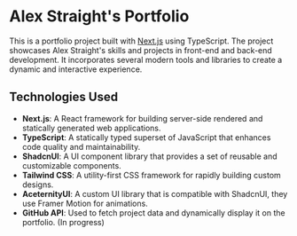 # Alex Straight's Portfolio

This is a portfolio project built with [Next.js](https://nextjs.org/) using TypeScript. The project showcases Alex Straight's skills and projects in front-end and back-end development. It incorporates several modern tools and libraries to create a dynamic and interactive experience.

## Technologies Used

- **Next.js**: A React framework for building server-side rendered and statically generated web applications.
- **TypeScript**: A statically typed superset of JavaScript that enhances code quality and maintainability.
- **ShadcnUI**: A UI component library that provides a set of reusable and customizable components.
- **Tailwind CSS**: A utility-first CSS framework for rapidly building custom designs.
- **AceternityUI**: A custom UI library that is compatible with ShadcnUI, they use Framer Motion for animations.
- **GitHub API**: Used to fetch project data and dynamically display it on the portfolio. (In progress)
